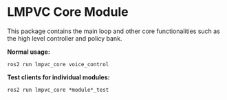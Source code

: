 # LMPVC Core Module

This package contains the main loop and other core functionalities such as the high level controller and policy bank.

**Normal usage:**
```
ros2 run lmpvc_core voice_control
```

**Test clients for individual modules:**
```
ros2 run lmpvc_core *module*_test
```